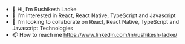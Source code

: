 - 👋 Hi, I’m Rushikesh Ladke
- 👀 I’m interested in React, React Native, TypeScript and Javascript
- 💞️ I’m looking to collaborate on React, React Native, TypeScript and Javascript Technologies
- 📫 How to reach me https://www.linkedin.com/in/rushikesh-ladke/

<!---
vision-rsl/vision-rsl is a ✨ special ✨ repository because its `README.md` (this file) appears on your GitHub profile.
You can click the Preview link to take a look at your changes.
--->
